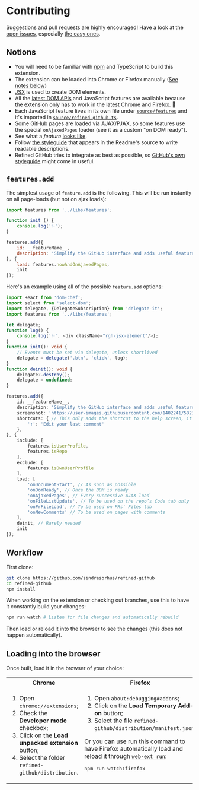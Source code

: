 # Contributing

Suggestions and pull requests are highly encouraged! Have a look at the [open issues](https://github.com/sindresorhus/refined-github/issues?q=is%3Aissue+is%3Aopen+label%3A%22help+wanted%22+sort%3Areactions-%2B1-desc), especially [the easy ones](https://github.com/sindresorhus/refined-github/issues?q=is%3Aissue+is%3Aopen+label%3A%22good+first+issue%22+sort%3Areactions-%2B1-desc).

## Notions

- You will need to be familiar with [npm](https://docs.npmjs.com/getting-started/) and TypeScript to build this extension.
- The extension can be loaded into Chrome or Firefox manually ([See notes below](#loading-into-the-browser))
- [JSX](https://reactjs.org/docs/introducing-jsx.html) is used to create DOM elements.
- All the [latest DOM APIs](https://github.com/WebReflection/dom4#features) and JavaScript features are available because the extension only has to work in the latest Chrome and Firefox. 🎉
- Each JavaScript feature lives in its own file under [`source/features`](https://github.com/sindresorhus/refined-github/tree/master/source/features) and it's imported in [`source/refined-github.ts`](https://github.com/sindresorhus/refined-github/blob/master/source/refined-github.ts).
- Some GitHub pages are loaded via AJAX/PJAX, so some features use the special `onAjaxedPages` loader (see it as a custom "on DOM ready").
- See what a _feature_ [looks like](https://github.com/sindresorhus/refined-github/blob/master/source/features/user-profile-follower-badge.tsx).
- Follow [the styleguide](https://github.com/sindresorhus/refined-github/blob/master/readme.md#L100) that appears in the Readme's source to write readable descriptions.
- Refined GitHub tries to integrate as best as possible, so [GitHub's own styleguide](https://primer.style/css) might come in useful.

## `features.add`

The simplest usage of `feature.add` is the following. This will be run instantly on all page-loads (but not on ajax loads):

```js
import features from '../libs/features';

function init () {
	console.log('✨');
}

features.add({
	id: __featureName__,
	description: 'Simplify the GitHub interface and adds useful features'
}, {
	load: features.nowAndOnAjaxedPages,
	init
});
```

Here's an example using all of the possible `feature.add` options:


```ts
import React from 'dom-chef';
import select from 'select-dom';
import delegate, {DelegateSubscription} from 'delegate-it';
import features from '../libs/features';

let delegate;
function log() {
	console.log('✨', <div className="rgh-jsx-element"/>);
}
function init(): void {
	// Events must be set via delegate, unless shortlived
	delegate = delegate('.btn', 'click', log);
}
function deinit(): void {
	delegate?.destroy();
	delegate = undefined;
}

features.add({
	id: __featureName__,
	description: 'Simplify the GitHub interface and adds useful features',
	screenshot: 'https://user-images.githubusercontent.com/1402241/58238638-3cbcd080-7d7a-11e9-80f6-be6c0520cfed.jpg',
	shortcuts: { // This only adds the shortcut to the help screen, it doesn't enable it
		'↑': 'Edit your last comment'
	},
}, {
	include: [
		features.isUserProfile,
		features.isRepo
	],
	exclude: [
		features.isOwnUserProfile
	],
	load: [
		'onDocumentStart', // As soon as possible
		'onDomReady', // Once the DOM is ready
		'onAjaxedPages', // Every successive AJAX load
		'onFileListUpdate', // To be used on the repo’s Code tab only
		'onPrFileLoad', // To be used on PRs’ Files tab
		'onNewComments' // To be used on pages with comments
	],
	deinit, // Rarely needed
	init
});
```


## Workflow

First clone:

```sh
git clone https://github.com/sindresorhus/refined-github
cd refined-github
npm install
```

When working on the extension or checking out branches, use this to have it constantly build your changes:

```sh
npm run watch # Listen for file changes and automatically rebuild
```

Then load or reload it into the browser to see the changes (this does not happen automatically).

## Loading into the browser

Once built, load it in the browser of your choice:

<table>
	<tr>
		<th>Chrome</th>
		<th>Firefox</th>
	</tr>
	<tr>
		<td width="50%" valign="top">
			<ol>
				<li>Open <code>chrome://extensions</code>;
				<li>Check the <strong>Developer mode</strong> checkbox;
				<li>Click on the <strong>Load unpacked extension</strong> button;
				<li>Select the folder <code>refined-github/distribution</code>.
			</ol>
		</td>
		<td width="50%" valign="top">
			<ol>
				<li>Open <code>about:debugging#addons</code>;
				<li>Click on the <strong>Load Temporary Add-on</strong> button;
				<li>Select the file <code>refined-github/distribution/manifest.json</code>.
			</ol>
			Or you can use run this command to have Firefox automatically load and reload it through <a href="https://developer.mozilla.org/en-US/Add-ons/WebExtensions/web-ext_command_reference#web-ext_run"><code>web-ext run</code></a>:</p>
			<pre>npm run watch:firefox</pre>
		</td>
	</tr>
</table>
